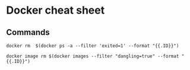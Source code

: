 # Docker cheat sheet

## Commands

```
docker rm  $(docker ps -a --filter 'exited=1' --format "{{.ID}}")
```


```
docker image rm $(docker images --filter "dangling=true" --format "{{.ID}}")
```
